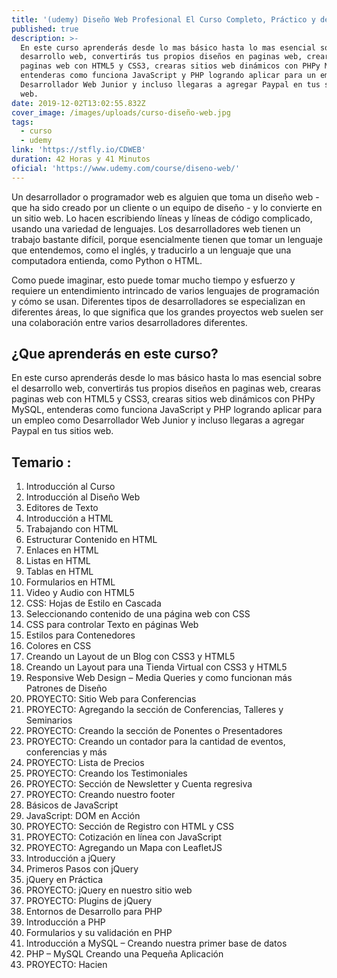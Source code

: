 ```yaml
---
title: '(udemy) Diseño Web Profesional El Curso Completo, Práctico y desde 0'
published: true
description: >-
  En este curso aprenderás desde lo mas básico hasta lo mas esencial sobre el
  desarrollo web, convertirás tus propios diseños en paginas web, crearas
  paginas web con HTML5 y CSS3, crearas sitios web dinámicos con PHPy MySQL,
  entenderas como funciona JavaScript y PHP logrando aplicar para un empleo como
  Desarrollador Web Junior y incluso llegaras a agregar Paypal en tus sitios
  web.
date: 2019-12-02T13:02:55.832Z
cover_image: /images/uploads/curso-diseño-web.jpg
tags:
  - curso
  - udemy
link: 'https://stfly.io/CDWEB'
duration: 42 Horas y 41 Minutos
oficial: 'https://www.udemy.com/course/diseno-web/'
---
```

Un desarrollador o programador web es alguien que toma un diseño web - que ha sido creado por un cliente o un equipo de diseño - y lo convierte en un sitio web. Lo hacen escribiendo líneas y líneas de código complicado, usando una variedad de lenguajes. Los desarrolladores web tienen un trabajo bastante difícil, porque esencialmente tienen que tomar un lenguaje que entendemos, como el inglés, y traducirlo a un lenguaje que una computadora entienda, como Python o HTML.

Como puede imaginar, esto puede tomar mucho tiempo y esfuerzo y requiere un entendimiento intrincado de varios lenguajes de programación y cómo se usan. Diferentes tipos de desarrolladores se especializan en diferentes áreas, lo que significa que los grandes proyectos web suelen ser una colaboración entre varios desarrolladores diferentes.

## ¿Que aprenderás en este curso?

En este curso aprenderás desde lo mas básico hasta lo mas esencial sobre el desarrollo web, convertirás tus propios diseños en paginas web, crearas paginas web con HTML5 y CSS3, crearas sitios web dinámicos con PHPy MySQL, entenderas como funciona JavaScript y PHP logrando aplicar para un empleo como Desarrollador Web Junior y incluso llegaras a agregar Paypal en tus sitios web.

## Temario :

1. Introducción al Curso
2. Introducción al Diseño Web
3. Editores de Texto
4. Introducción a HTML
5. Trabajando con HTML
6. Estructurar Contenido en HTML
7. Enlaces en HTML
8. Listas en HTML
9. Tablas en HTML
10. Formularios en HTML
11. Video y Audio con HTML5
12. CSS: Hojas de Estilo en Cascada
13. Seleccionando contenido de una página web con CSS
14. CSS para controlar Texto en páginas Web
15. Estilos para Contenedores
16. Colores en CSS
17. Creando un Layout de un Blog con CSS3 y HTML5
18. Creando un Layout para una Tienda Virtual con CSS3 y HTML5
19. Responsive Web Design – Media Queries y como funcionan más Patrones de Diseño
20. PROYECTO: Sitio Web para Conferencias
21. PROYECTO: Agregando la sección de Conferencias, Talleres y Seminarios
22. PROYECTO: Creando la sección de Ponentes o Presentadores
23. PROYECTO: Creando un contador para la cantidad de eventos, conferencias y más
24. PROYECTO: Lista de Precios
25. PROYECTO: Creando los Testimoniales
26. PROYECTO: Sección de Newsletter y Cuenta regresiva
27. PROYECTO: Creando nuestro footer
28. Básicos de JavaScript
29. JavaScript: DOM en Acción
30. PROYECTO: Sección de Registro con HTML y CSS
31. PROYECTO: Cotización en línea con JavaScript
32. PROYECTO: Agregando un Mapa con LeafletJS
33. Introducción a jQuery
34. Primeros Pasos con jQuery
35. jQuery en Práctica
36. PROYECTO: jQuery en nuestro sitio web
37. PROYECTO: Plugins de jQuery
38. Entornos de Desarrollo para PHP
39. Introducción a PHP
40. Formularios y su validación en PHP
41. Introducción a MySQL – Creando nuestra primer base de datos
42. PHP – MySQL Creando una Pequeña Aplicación
43. PROYECTO: Hacien

